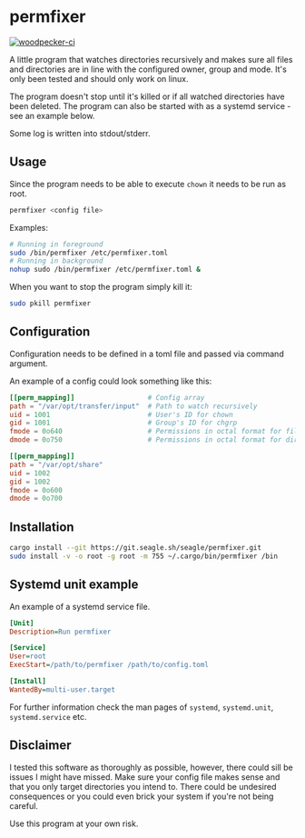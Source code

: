 # permfixer

[![woodpecker-ci](https://ci.seagle.sh/api/badges/1/status.svg)](https://ci.seagle.sh/repos/1)

A little program that watches directories recursively and makes sure all files and directories are in line with the configured owner, group and mode. It's only been tested and should only work on linux.

The program doesn't stop until it's killed or if all watched directories have been deleted. The program can also be started with as a systemd service - see an example below.

Some log is written into stdout/stderr.

## Usage

Since the program needs to be able to execute `chown` it needs to be run as root.

```bash
permfixer <config file>
```

Examples:

```bash
# Running in foreground
sudo /bin/permfixer /etc/permfixer.toml
# Running in background
nohup sudo /bin/permfixer /etc/permfixer.toml &
```

When you want to stop the program simply kill it:

```bash
sudo pkill permfixer
```

## Configuration

Configuration needs to be defined in a toml file and passed via command argument.

An example of a config could look something like this:

```toml
[[perm_mapping]]                  # Config array
path = "/var/opt/transfer/input"  # Path to watch recursively
uid = 1001                        # User's ID for chown
gid = 1001                        # Group's ID for chgrp
fmode = 0o640                     # Permissions in octal format for files
dmode = 0o750                     # Permissions in octal format for direcotires

[[perm_mapping]]
path = "/var/opt/share"
uid = 1002
gid = 1002
fmode = 0o600
dmode = 0o700
```

## Installation

```bash
cargo install --git https://git.seagle.sh/seagle/permfixer.git
sudo install -v -o root -g root -m 755 ~/.cargo/bin/permfixer /bin
```

## Systemd unit example

An example of a systemd service file.

```ini
[Unit]
Description=Run permfixer

[Service]
User=root
ExecStart=/path/to/permfixer /path/to/config.toml

[Install]
WantedBy=multi-user.target
```

For further information check the man pages of `systemd`, `systemd.unit`, `systemd.service` etc.

## Disclaimer

I tested this software as thoroughly as possible, however, there could sill be issues I might have missed. Make sure your config file makes sense and that you only target directories you intend to. There could be undesired consequences or you could even brick your system if you're not being careful.

Use this program at your own risk.
